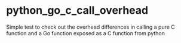 # python_go_c_call_overhead
Simple test to check out the overhead differences in calling a pure C function and a Go function exposed as a C function from python
